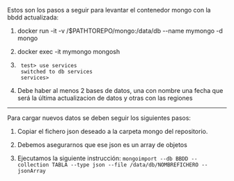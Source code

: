 Estos son los pasos a seguir para levantar el contenedor mongo con la bbdd actualizada:

1. docker run -it -v /$PATHTOREPO/mongo:/data/db --name mymongo -d mongo

2. docker exec -it mymongo mongosh

3. ```
    test> use services
    switched to db services
    services>
    ```
 
4. Debe haber al menos 2 bases de datos, una con nombre una fecha que será la última actualizacion de datos y otras con las regiones
---

Para cargar nuevos datos se deben seguir los siguientes pasos:

1. Copiar el fichero json deseado a la carpeta mongo del repositorio.

2. Debemos asegurarnos que ese json es un array de objetos

3. Ejecutamos la siguiente instrucción: 
  ```mongoimport --db BBDD --collection TABLA --type json --file /data/db/NOMBREFICHERO --jsonArray```
 
